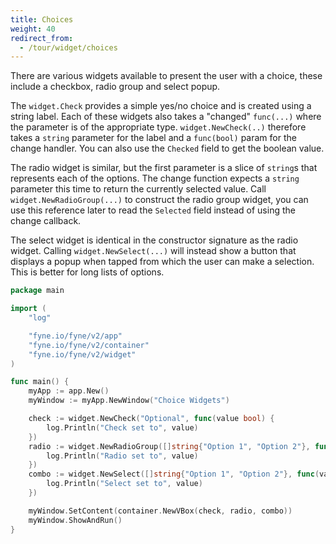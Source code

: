 ```yaml
---
title: Choices
weight: 40
redirect_from:
  - /tour/widget/choices
---
```


There are various widgets available to present the user with
a choice, these include a checkbox, radio group and select popup.

The `widget.Check` provides a simple yes/no choice and is created
using a string label. Each of these widgets also takes a
"changed" `func(...)` where the parameter is of the appropriate
type. `widget.NewCheck(..)` therefore takes a `string` parameter for
the label and a `func(bool)` param for the change handler.
You can also use the `Checked` field to get the boolean value.

The radio widget is similar, but the first parameter is a
slice of `string`s that represents each of the options.
The change function expects a `string` parameter this time
to return the currently selected value. Call `widget.NewRadioGroup(...)`
to construct the radio group widget, you can use this reference
later to read the `Selected` field instead of using the change
callback.

The select widget is identical in the constructor signature
as the radio widget. Calling `widget.NewSelect(...)` will
instead show a button that displays a popup when tapped from
which the user can make a selection. This is better for long
lists of options.

```go
package main

import (
	"log"

	"fyne.io/fyne/v2/app"
	"fyne.io/fyne/v2/container"
	"fyne.io/fyne/v2/widget"
)

func main() {
	myApp := app.New()
	myWindow := myApp.NewWindow("Choice Widgets")

	check := widget.NewCheck("Optional", func(value bool) {
		log.Println("Check set to", value)
	})
	radio := widget.NewRadioGroup([]string{"Option 1", "Option 2"}, func(value string) {
		log.Println("Radio set to", value)
	})
	combo := widget.NewSelect([]string{"Option 1", "Option 2"}, func(value string) {
		log.Println("Select set to", value)
	})

	myWindow.SetContent(container.NewVBox(check, radio, combo))
	myWindow.ShowAndRun()
}
```
